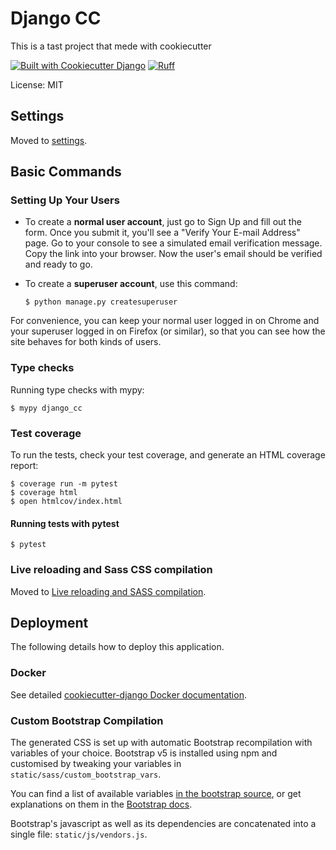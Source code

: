 # Django CC

This is a tast project that mede with cookiecutter

[![Built with Cookiecutter Django](https://img.shields.io/badge/built%20with-Cookiecutter%20Django-ff69b4.svg?logo=cookiecutter)](https://github.com/cookiecutter/cookiecutter-django/)
[![Ruff](https://img.shields.io/endpoint?url=https://raw.githubusercontent.com/astral-sh/ruff/main/assets/badge/v2.json)](https://github.com/astral-sh/ruff)

License: MIT

## Settings

Moved to [settings](https://cookiecutter-django.readthedocs.io/en/latest/1-getting-started/settings.html).

## Basic Commands

### Setting Up Your Users

- To create a **normal user account**, just go to Sign Up and fill out the form. Once you submit it, you'll see a "Verify Your E-mail Address" page. Go to your console to see a simulated email verification message. Copy the link into your browser. Now the user's email should be verified and ready to go.

- To create a **superuser account**, use this command:

      $ python manage.py createsuperuser

For convenience, you can keep your normal user logged in on Chrome and your superuser logged in on Firefox (or similar), so that you can see how the site behaves for both kinds of users.

### Type checks

Running type checks with mypy:

    $ mypy django_cc

### Test coverage

To run the tests, check your test coverage, and generate an HTML coverage report:

    $ coverage run -m pytest
    $ coverage html
    $ open htmlcov/index.html

#### Running tests with pytest

    $ pytest

### Live reloading and Sass CSS compilation

Moved to [Live reloading and SASS compilation](https://cookiecutter-django.readthedocs.io/en/latest/2-local-development/developing-locally.html#using-webpack-or-gulp).

## Deployment

The following details how to deploy this application.

### Docker

See detailed [cookiecutter-django Docker documentation](https://cookiecutter-django.readthedocs.io/en/latest/3-deployment/deployment-with-docker.html).

### Custom Bootstrap Compilation

The generated CSS is set up with automatic Bootstrap recompilation with variables of your choice.
Bootstrap v5 is installed using npm and customised by tweaking your variables in `static/sass/custom_bootstrap_vars`.

You can find a list of available variables [in the bootstrap source](https://github.com/twbs/bootstrap/blob/v5.1.3/scss/_variables.scss), or get explanations on them in the [Bootstrap docs](https://getbootstrap.com/docs/5.1/customize/sass/).

Bootstrap's javascript as well as its dependencies are concatenated into a single file: `static/js/vendors.js`.
